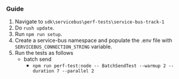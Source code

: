 ### Guide

1. Navigate to `sdk\servicebus\perf-tests\service-bus-track-1`
2. Do `rush update`.
3. Run `npm run setup`.
4. Create a service-bus namespace and populate the .env file with `SERVICEBUS_CONNECTION_STRING` variable.
6. Run the tests as follows
   - batch send
     - `npm run perf-test:node -- BatchSendTest --warmup 2 --duration 7 --parallel 2`

